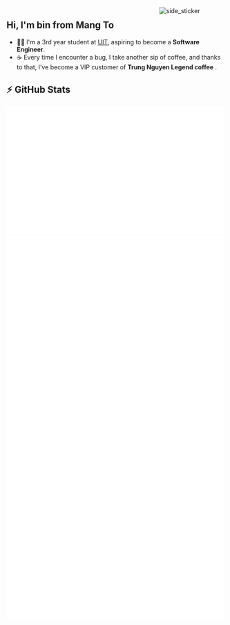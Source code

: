 <img align="right" width="150px" alt="side_sticker" src="https://media.giphy.com/media/h2MouomJFCpMfWVfUj/giphy.gif" />

## Hi, I'm bin from Mang To
- 👨‍🎓 I'm a 3rd year student at [UIT](https://vi.wikipedia.org/wiki/Tr%C6%B0%E1%BB%9Dng_%C4%90%E1%BA%A1i_h%E1%BB%8Dc_C%C3%B4ng_ngh%E1%BB%87_Th%C3%B4ng_tin,_%C4%90%E1%BA%A1i_h%E1%BB%8Dc_Qu%E1%BB%91c_gia_Th%C3%A0nh_ph%E1%BB%91_H%E1%BB%93_Ch%C3%AD_Minh), aspiring to become a **Software Engineer**. 
- ☕ Every time I encounter a bug, I take another sip of coffee, and thanks to that, I’ve become a VIP customer of **Trung Nguyen Legend coffee** .
<!--
<img src="https://github.com/Gapur/Gapur/blob/main/assets/doc.gif?raw=true" width="21" />&nbsp;&nbsp; <samp>[view my resume](https://drive.google.com/file/d/1trccBrzWE1JqNAU7chHr-TNsVo-CjWH0/view?usp=drive_link).
-->


## :zap: GitHub Stats
<p align="center">
  <img src='https://github.com/Vo-Dinh-Quan/GitHub-Stats-Visualization/blob/master/generated/overview.svg#gh-dark-mode-only'>
  <img src='https://github.com/Vo-Dinh-Quan/GitHub-Stats-Visualization/blob/master/generated/languages.svg#gh-dark-mode-only'>
    <img src='https://github.com/Vo-Dinh-Quan/GitHub-Stats-Visualization/blob/master/generated/overview.svg#gh-light-mode-only'>
  <img src='https://github.com/Vo-Dinh-Quan/GitHub-Stats-Visualization/blob/master/generated/languages.svg#gh-light-mode-only'>
</p>
